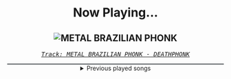 <div align="center"> 
<h1>Now Playing...</h1>

![METAL BRAZILIAN PHONK](https://i.scdn.co/image/ab67616d00001e0289239bd366b39fb0e8713cc8)
--
_<samp><a href="https://open.spotify.com/track/4HN5D24toedkL5wuP7l8s0">Track: METAL BRAZILIAN PHONK - DEATHPHONK</a></samp>_

<div style="border: 1px #4B5054 solid"></div>
<details>
  <summary>
    Previous played songs
  </summary>
  <table>
    <thead>
      <tr>
        <th>
          Artist
        </th>
        <th>
          Song
        </th>
        <th>
          Link
        </th>
      </tr>
    </thead>
    <tbody>
      <tr><td>DEATHPHONK</td><td>METAL BRAZILIAN PHONK</td><td><a href="https://open.spotify.com/track/4HN5D24toedkL5wuP7l8s0">https://open.spotify.com/track/4HN5D24toedkL5wuP7l8s0</a></td></tr><tr><td>DEATHPHONK</td><td>METAL BRAZILIAN PHONK</td><td><a href="https://open.spotify.com/track/4HN5D24toedkL5wuP7l8s0">https://open.spotify.com/track/4HN5D24toedkL5wuP7l8s0</a></td></tr><tr><td>DEATHPHONK</td><td>METAL BRAZILIAN PHONK</td><td><a href="https://open.spotify.com/track/4HN5D24toedkL5wuP7l8s0">https://open.spotify.com/track/4HN5D24toedkL5wuP7l8s0</a></td></tr><tr><td>DEATHPHONK</td><td>METAL BRAZILIAN PHONK</td><td><a href="https://open.spotify.com/track/4HN5D24toedkL5wuP7l8s0">https://open.spotify.com/track/4HN5D24toedkL5wuP7l8s0</a></td></tr><tr><td>DEATHPHONK</td><td>METAL BRAZILIAN PHONK</td><td><a href="https://open.spotify.com/track/4HN5D24toedkL5wuP7l8s0">https://open.spotify.com/track/4HN5D24toedkL5wuP7l8s0</a></td></tr><tr><td>Rockit Music</td><td>Cyan (Rainbow Friends)</td><td><a href="https://open.spotify.com/track/5VqvLZrv2WyfcHkZOn7YnQ">https://open.spotify.com/track/5VqvLZrv2WyfcHkZOn7YnQ</a></td></tr><tr><td>Anbu Monastir</td><td>Gottkomplex</td><td><a href="https://open.spotify.com/track/3MAc7zUBMDrl6nJSuVaX1W">https://open.spotify.com/track/3MAc7zUBMDrl6nJSuVaX1W</a></td></tr><tr><td>ABiCA</td><td>Tell Us Why</td><td><a href="https://open.spotify.com/track/6VCaw9STogqdc0LQqZMC5R">https://open.spotify.com/track/6VCaw9STogqdc0LQqZMC5R</a></td></tr><tr><td>Citizen Soldier</td><td>Talk Me Down</td><td><a href="https://open.spotify.com/track/5z5nuwC5PzNEkER6GPIavm">https://open.spotify.com/track/5z5nuwC5PzNEkER6GPIavm</a></td></tr><tr><td>Thousand Foot Krutch</td><td>War of Change - 2023</td><td><a href="https://open.spotify.com/track/1ZEozdTpkYk0FYJ24YWj7t">https://open.spotify.com/track/1ZEozdTpkYk0FYJ24YWj7t</a></td></tr><tr><td>Thousand Foot Krutch</td><td>War of Change - 2023</td><td><a href="https://open.spotify.com/track/1ZEozdTpkYk0FYJ24YWj7t">https://open.spotify.com/track/1ZEozdTpkYk0FYJ24YWj7t</a></td></tr><tr><td>Skálmöld</td><td>Verðandi</td><td><a href="https://open.spotify.com/track/6e1srnFOyPJAFnfhgfrCvE">https://open.spotify.com/track/6e1srnFOyPJAFnfhgfrCvE</a></td></tr><tr><td>babychaos</td><td>GUILTY HANDS (I BLEED)</td><td><a href="https://open.spotify.com/track/2diTi0hngeHWffW4sCi7ix">https://open.spotify.com/track/2diTi0hngeHWffW4sCi7ix</a></td></tr><tr><td>The Zenith Passage</td><td>Datalysium</td><td><a href="https://open.spotify.com/track/5pNXfPMQK2MCplLsa9OzdD">https://open.spotify.com/track/5pNXfPMQK2MCplLsa9OzdD</a></td></tr><tr><td>Holding Absence</td><td>Scissors</td><td><a href="https://open.spotify.com/track/0jIXZaSMj34eUHgMJcWxvk">https://open.spotify.com/track/0jIXZaSMj34eUHgMJcWxvk</a></td></tr><tr><td>Outer Heaven</td><td>Pallasite Chambers</td><td><a href="https://open.spotify.com/track/6ZnRKh2WZOMJtTQvsLip1f">https://open.spotify.com/track/6ZnRKh2WZOMJtTQvsLip1f</a></td></tr><tr><td>Knife</td><td>Night Vision</td><td><a href="https://open.spotify.com/track/3D4DO9xAJdDI5mAkSlNrCd">https://open.spotify.com/track/3D4DO9xAJdDI5mAkSlNrCd</a></td></tr><tr><td>Primal Fear</td><td>Deep In The Night</td><td><a href="https://open.spotify.com/track/0hci1Vu3pH5TS2FWwJAEJi">https://open.spotify.com/track/0hci1Vu3pH5TS2FWwJAEJi</a></td></tr><tr><td>Bad/Love</td><td>Saints</td><td><a href="https://open.spotify.com/track/10XAfTRL6iHGZNC4t0cgcW">https://open.spotify.com/track/10XAfTRL6iHGZNC4t0cgcW</a></td></tr><tr><td>Until I Wake</td><td>Cold</td><td><a href="https://open.spotify.com/track/03lSuwFFTlNMlsdbAVL33N">https://open.spotify.com/track/03lSuwFFTlNMlsdbAVL33N</a></td></tr>
    </tbody>
  </table>
</details>

</div>
